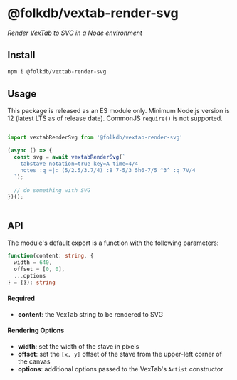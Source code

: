 # @folkdb/vextab-render-svg

*Render [VexTab](https://vexflow.com/vextab/) to SVG in a Node environment*

## Install

```sh
npm i @folkdb/vextab-render-svg

```

## Usage

This package is released as an ES module only. Minimum Node.js version is 12 (latest LTS as of release date). CommonJS `require()` is not supported.

```js

import vextabRenderSvg from '@folkdb/vextab-render-svg'

(async () => {
  const svg = await vextabRenderSvg(`
    tabstave notation=true key=A time=4/4
    notes :q =|: (5/2.5/3.7/4) :8 7-5/3 5h6-7/5 ^3^ :q 7V/4
  `);
  
  // do something with SVG
})();
  

```

## API

The module's default export is a function with the following parameters:

```ts
function(content: string, {
  width = 640,
  offset = [0, 0],
  ...options
} = {}): string

```

#### Required

- __content__: the VexTab string to be rendered to SVG

#### Rendering Options

- __width__: set the width of the stave in pixels
- __offset__: set the `[x, y]` offset of the stave from the upper-left corner of the canvas
- __options__: additional options passed to the VexTab's `Artist` constructor
